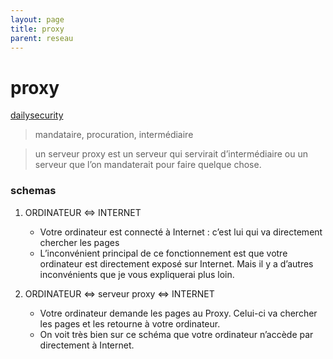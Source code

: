 ```yaml
---
layout: page
title: proxy
parent: reseau
---
```


# proxy
[dailysecurity](https://www.dailysecurity.fr/server-side-request-forgery/)

> mandataire, procuration, intermédiaire

>un serveur proxy est un serveur qui servirait d’intermédiaire ou un serveur que l’on mandaterait pour faire quelque chose.

### schemas
1. ORDINATEUR <=> INTERNET
     - Votre ordinateur est connecté à Internet : c’est lui qui va directement chercher les pages
     - L’inconvénient principal de ce fonctionnement est que votre ordinateur est directement exposé sur Internet. Mais il y a d’autres inconvénients que je vous expliquerai plus loin.
 
2. ORDINATEUR <=> serveur proxy <=> INTERNET
     - Votre ordinateur demande les pages au Proxy.
         Celui-ci va chercher les pages et les retourne à votre ordinateur.
     - On voit très bien sur ce schéma que votre ordinateur n’accède par directement à Internet.
 